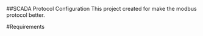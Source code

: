 ##SCADA Protocol Configuration
This project created for make the modbus protocol better.

#Requirements
